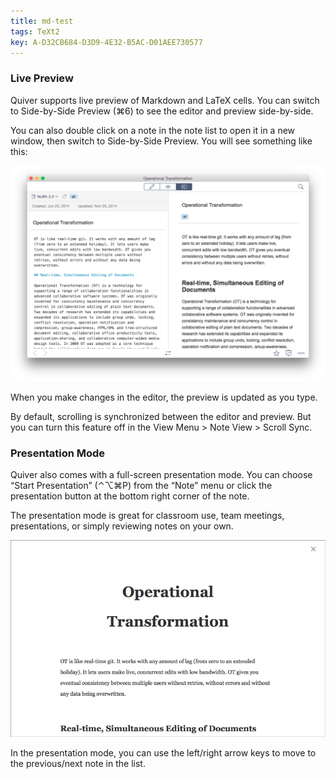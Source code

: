 ```yaml
---
title: md-test
tags: TeXt2
key: A-D32CB684-D3D9-4E32-B5AC-D01AEE730577
---
```


### Live Preview

Quiver supports live preview of Markdown and LaTeX cells. You can switch to Side-by-Side Preview (⌘6) to see the editor and preview side-by-side.

You can also double click on a note in the note list to open it in a new window, then switch to Side-by-Side Preview. You will see something like this:

![](/assets/AEAA2B10-5292-4524-9043-6E0DD1A69A8E.png)

When you make changes in the editor, the preview is updated as you type.

By default, scrolling is synchronized between the editor and preview. But you can turn this feature off in the View Menu \> Note View \> Scroll Sync.

### Presentation Mode

Quiver also comes with a full-screen presentation mode. You can choose “Start Presentation” (⌃⌥⌘P) from the “Note” menu or click the presentation button at the bottom right corner of the note.

The presentation mode is great for classroom use, team meetings, presentations, or simply reviewing notes on your own.

![](/assets/AD9CEC60-4B82-4488-A916-F12EFCB6C0D2.png)

In the presentation mode, you can use the left/right arrow keys to move to the previous/next note in the list.
<!--more-->